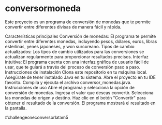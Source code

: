 # conversormoneda
Este proyecto es  un programa de conversión de monedas que te permite convertir entre diferentes divisas de manera fácil y rápida.

Características principales
Conversión de monedas: El programa te permite convertir entre diferentes monedas, incluyendo pesos, dólares, euros, libras esterlinas, yenes japoneses, y won surcoreano.
Tipos de cambio actualizados: Los tipos de cambio utilizados para las conversiones se actualizan regularmente para proporcionar resultados precisos.
Interfaz intuitiva: El programa cuenta con una interfaz gráfica de usuario fácil de usar, que te guiará a través del proceso de conversión paso a paso.
Instrucciones de instalación
Clona este repositorio en tu máquina local.
Asegúrate de tener instalado Java en tu sistema.
Abre el proyecto en tu IDE favorito.
Compila y ejecuta el archivo conversor_monedas.java.
Instrucciones de uso
Abre el programa y selecciona la opción de conversión de monedas.
Ingresa el valor que deseas convertir.
Selecciona las monedas de origen y destino.
Haz clic en el botón "Convertir" para obtener el resultado de la conversión.
El programa mostrará el resultado en la pantalla.

#challengeoneconversorlatam5
